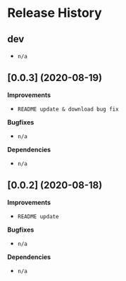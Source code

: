 Release History
===============

dev
---

-   ```n/a```

[0.0.3] (2020-08-19)
-------------------

**Improvements**

- ```README update & download bug fix```

**Bugfixes**

- ```n/a```

**Dependencies**

- ```n/a``` 

[0.0.2] (2020-08-18)
-------------------

**Improvements**

- ```README update```

**Bugfixes**

- ```n/a```

**Dependencies**

- ```n/a``` 
